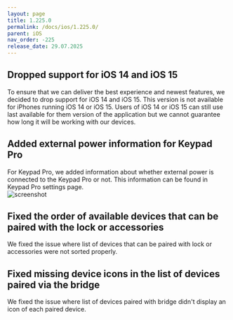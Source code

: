 ```yaml
---
layout: page
title: 1.225.0
permalink: /docs/ios/1.225.0/
parent: iOS
nav_order: -225
release_date: 29.07.2025
---
```


## Dropped support for iOS 14 and iOS 15
To ensure that we can deliver the best experience and newest features, we decided to drop support for iOS 14 and iOS 15. This version is not available for iPhones running iOS 14 or iOS 15. Users of iOS 14 or iOS 15 can still use last available for them version of the application but we cannot guarantee how long it will be working with our devices.

## Added external power information for Keypad Pro
For Keypad Pro, we added information about whether external power is connected to the Keypad Pro or not. This information can be found in Keypad Pro settings page.\
![screenshot](/tedee-release-notes/docs/ios/assets/1.225.0-keypad-pro-external-power.png)

## Fixed the order of available devices that can be paired with the lock or accessories
We fixed the issue where list of devices that can be paired with lock or accessories were not sorted properly.

## Fixed missing device icons in the list of devices paired via the bridge
We fixed the issue where list of devices paired with bridge didn't display an icon of each paired device.